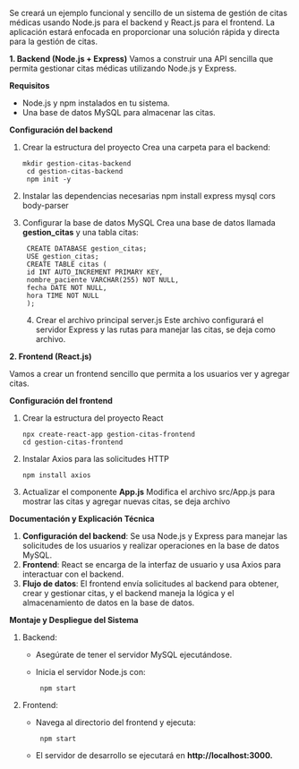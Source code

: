 Se creará un ejemplo funcional y sencillo de un sistema de gestión de citas médicas usando Node.js para el backend y React.js para el frontend. 
La aplicación estará enfocada en proporcionar una solución rápida y directa para la gestión de citas.


**1. Backend (Node.js + Express)**
Vamos a construir una API sencilla que permita gestionar citas médicas utilizando Node.js y Express.

**Requisitos**
  * Node.js y npm instalados en tu sistema.
  * Una base de datos MySQL para almacenar las citas.

**Configuración del backend**
  1. Crear la estructura del proyecto Crea una carpeta para el backend:

         mkdir gestion-citas-backend
          cd gestion-citas-backend
          npm init -y
    
  2. Instalar las dependencias necesarias
        npm install express mysql cors body-parser
  3. Configurar la base de datos MySQL Crea una base de datos llamada **gestion_citas** y una tabla citas:
     
          CREATE DATABASE gestion_citas;
          USE gestion_citas;
          CREATE TABLE citas (
          id INT AUTO_INCREMENT PRIMARY KEY,
          nombre_paciente VARCHAR(255) NOT NULL,
          fecha DATE NOT NULL,
          hora TIME NOT NULL
          );
       
     4. Crear el archivo principal server.js Este archivo configurará el servidor Express y las rutas para manejar las citas, se deja como archivo.
    
**2. Frontend (React.js)**

Vamos a crear un frontend sencillo que permita a los usuarios ver y agregar citas.

**Configuración del frontend**
1. Crear la estructura del proyecto React
   
       npx create-react-app gestion-citas-frontend
       cd gestion-citas-frontend
       
2. Instalar Axios para las solicitudes HTTP

       npm install axios

3. Actualizar el componente **App.js** Modifica el archivo src/App.js para mostrar las citas y agregar nuevas citas, se deja archivo
 
**Documentación y Explicación Técnica**

1. **Configuración del backend**: Se usa Node.js y Express para manejar las solicitudes de los usuarios y realizar operaciones en la base de datos MySQL.
2. **Frontend**: React se encarga de la interfaz de usuario y usa Axios para interactuar con el backend.
3. **Flujo de datos**: El frontend envía solicitudes al backend para obtener, crear y gestionar citas, y el backend maneja la lógica y el almacenamiento de datos en la base de datos.

**Montaje y Despliegue del Sistema**

1. Backend:
   * Asegúrate de tener el servidor MySQL ejecutándose.
   * Inicia el servidor Node.js con:
     
          npm start
     
2. Frontend:
   * Navega al directorio del frontend y ejecuta:
     
          npm start
     
   * El servidor de desarrollo se ejecutará en **http://localhost:3000.**

  




    

